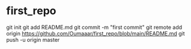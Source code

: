 # first_repo
git init
git add README.md
git commit -m "first commit"
git remote add origin https://github.com/Oumaaar/first_repo/blob/main/README.md
git push -u origin master
